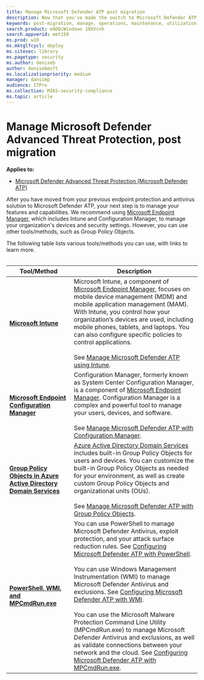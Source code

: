 ```yaml
---
title: Manage Microsoft Defender ATP post migration
description: Now that you've made the switch to Microsoft Defender ATP, your next step is to manage your threat protection features
keywords: post-migration, manage, operations, maintenance, utilization, windows defender advanced threat protection, atp, edr
search.product: eADQiWindows 10XVcnh
search.appverid: met150
ms.prod: w10
ms.mktglfcycl: deploy
ms.sitesec: library
ms.pagetype: security
ms.author: deniseb
author: denisebmsft
ms.localizationpriority: medium
manager: dansimp
audience: ITPro
ms.collection: M365-security-compliance 
ms.topic: article
---
```


# Manage Microsoft Defender Advanced Threat Protection, post migration

**Applies to:**
- [Microsoft Defender Advanced Threat Protection (Microsoft Defender ATP)](https://go.microsoft.com/fwlink/p/?linkid=2069559)

After you have moved from your previous endpoint protection and antivirus solution to Microsoft Defender ATP, your next step is to manage your features and capabilities. We recommend using [Microsoft Endpoint Manager](https://docs.microsoft.com/mem/endpoint-manager-overview), which includes Intune and Configuration Manager, to manage your organization's devices and security settings. However, you can use other tools/methods, such as Group Policy Objects. 

The following table lists various tools/methods you can use, with links to learn more. 
<br/><br/>

|Tool/Method  |Description  |
|---------|---------|
|**[Microsoft Intune](https://docs.microsoft.com/mem/intune/fundamentals/what-is-intune)**     |Microsoft Intune, a component of [Microsoft Endpoint Manager](https://docs.microsoft.com/mem/endpoint-manager-overview), focuses on mobile device management (MDM) and mobile application management (MAM). With Intune, you control how your organization’s devices are used, including mobile phones, tablets, and laptops. You can also configure specific policies to control applications. <br/><br/>See [Manage Microsoft Defender ATP using Intune](manage-atp-post-migration-intune.md).         |
|**[Microsoft Endpoint Configuration Manager](https://docs.microsoft.com/mem/configmgr/core/understand/introduction)**     |Configuration Manager, formerly known as System Center Configuration Manager, is a component of [Microsoft Endpoint Manager](https://docs.microsoft.com/mem/endpoint-manager-overview). Configuration Manager is a complex and powerful tool to manage your users, devices, and software. <br/><br/>See [Manage Microsoft Defender ATP with Configuration Manager](manage-atp-post-migration-configuration-manager.md).        |
|**[Group Policy Objects in Azure Active Directory Domain Services](https://docs.microsoft.com/azure/active-directory-domain-services/manage-group-policy)** |[Azure Active Directory Domain Services](https://docs.microsoft.com/azure/active-directory-domain-services/overview) includes built-in Group Policy Objects for users and devices. You can customize the built-in Group Policy Objects as needed for your environment, as well as create custom Group Policy Objects and organizational units (OUs). <br/><br/>See [Manage Microsoft Defender ATP with Group Policy Objects](manage-atp-post-migration-group-policy-objects.md). |
|**[PowerShell, WMI, and MPCmdRun.exe](manage-atp-post-migration-other-tools.md)** |You can use PowerShell to manage Microsoft Defender Antivirus, exploit protection, and your attack surface reduction rules. See [Configuring Microsoft Defender ATP with PowerShell](manage-atp-post-migration-other-tools.md#configure-microsoft-defender-atp-with-powershell).<br/><br/>You can use Windows Management Instrumentation (WMI) to manage Microsoft Defender Antivirus and exclusions. See [Configuring Microsoft Defender ATP with WMI](manage-atp-post-migration-other-tools.md#configure-microsoft-defender-atp-with-windows-management-instrumentation-wmi).<br/><br/>You can use the Microsoft Malware Protection Command Line Utility (MPCmdRun.exe) to manage Microsoft Defender Antivirus and exclusions, as well as validate connections between your network and the cloud. See [Configuring Microsoft Defender ATP with MPCmdRun.exe](manage-atp-post-migration-other-tools.md#configure-microsoft-defender-atp-with-microsoft-malware-protection-command-line-utility-mpcmdrunexe). |


